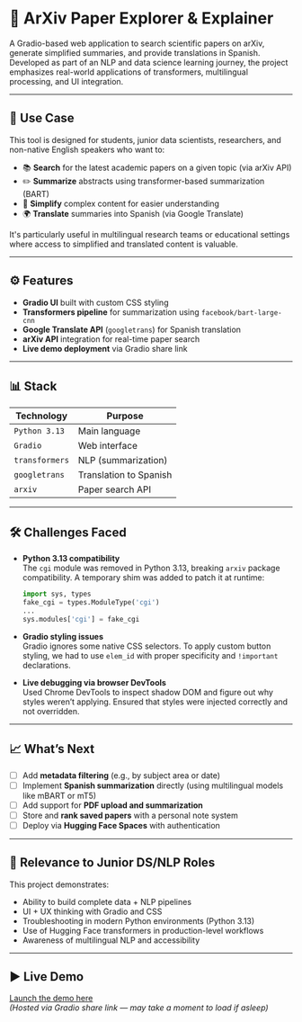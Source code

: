 
# 🧠 ArXiv Paper Explorer & Explainer

A Gradio-based web application to search scientific papers on arXiv, generate simplified summaries, and provide translations in Spanish. Developed as part of an NLP and data science learning journey, the project emphasizes real-world applications of transformers, multilingual processing, and UI integration.

---

## 🚀 Use Case

This tool is designed for students, junior data scientists, researchers, and non-native English speakers who want to:

- 📚 **Search** for the latest academic papers on a given topic (via arXiv API)
- ✏️ **Summarize** abstracts using transformer-based summarization (BART)
- 💬 **Simplify** complex content for easier understanding
- 🌍 **Translate** summaries into Spanish (via Google Translate)

It's particularly useful in multilingual research teams or educational settings where access to simplified and translated content is valuable.

---

## ⚙️ Features

- **Gradio UI** built with custom CSS styling  
- **Transformers pipeline** for summarization using `facebook/bart-large-cnn`  
- **Google Translate API** (`googletrans`) for Spanish translation  
- **arXiv API** integration for real-time paper search  
- **Live demo deployment** via Gradio share link  

---

## 📊 Stack

| Technology      | Purpose                                 |
|----------------|------------------------------------------|
| `Python 3.13`  | Main language                            |
| `Gradio`       | Web interface                            |
| `transformers` | NLP (summarization)                      |
| `googletrans`  | Translation to Spanish                   |
| `arxiv`        | Paper search API                         |

---

## 🛠️ Challenges Faced

- **Python 3.13 compatibility**  
  The `cgi` module was removed in Python 3.13, breaking `arxiv` package compatibility. A temporary shim was added to patch it at runtime:
  ```python
  import sys, types
  fake_cgi = types.ModuleType('cgi')
  ...
  sys.modules['cgi'] = fake_cgi
  ```

- **Gradio styling issues**  
  Gradio ignores some native CSS selectors. To apply custom button styling, we had to use `elem_id` with proper specificity and `!important` declarations.

- **Live debugging via browser DevTools**  
  Used Chrome DevTools to inspect shadow DOM and figure out why styles weren’t applying. Ensured that styles were injected correctly and not overridden.

---

## 📈 What’s Next

- [ ] Add **metadata filtering** (e.g., by subject area or date)  
- [ ] Implement **Spanish summarization** directly (using multilingual models like mBART or mT5)  
- [ ] Add support for **PDF upload and summarization**  
- [ ] Store and **rank saved papers** with a personal note system  
- [ ] Deploy via **Hugging Face Spaces** with authentication  

---

## 💼 Relevance to Junior DS/NLP Roles

This project demonstrates:

- Ability to build complete data + NLP pipelines  
- UI + UX thinking with Gradio and CSS  
- Troubleshooting in modern Python environments (Python 3.13)  
- Use of Hugging Face transformers in production-level workflows  
- Awareness of multilingual NLP and accessibility  

---

## ▶️ Live Demo

[Launch the demo here](https://e1fe8ba7bbfa1ca98c.gradio.live)  
_(Hosted via Gradio share link — may take a moment to load if asleep)_
